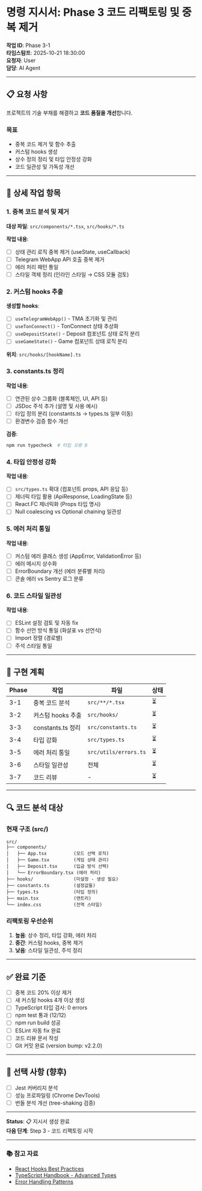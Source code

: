 # 명령 지시서: Phase 3 코드 리팩토링 및 중복 제거

**작업 ID**: Phase 3-1  
**타임스탐프**: 2025-10-21 18:30:00  
**요청자**: User  
**담당**: AI Agent

---

## 📋 요청 사항

프로젝트의 기술 부채를 해결하고 **코드 품질을 개선**합니다.

### 목표
- 중복 코드 제거 및 함수 추출
- 커스텀 hooks 생성
- 상수 정의 정리 및 타입 안정성 강화
- 코드 일관성 및 가독성 개선

---

## 🎯 상세 작업 항목

### 1. 중복 코드 분석 및 제거
**대상 파일**: `src/components/*.tsx`, `src/hooks/*.ts`

**작업 내용**:
- [ ] 상태 관리 로직 중복 제거 (useState, useCallback)
- [ ] Telegram WebApp API 호출 중복 제거
- [ ] 에러 처리 패턴 통일
- [ ] 스타일 객체 정리 (인라인 스타일 → CSS 모듈 검토)

### 2. 커스텀 hooks 추출
**생성할 hooks**:
- [ ] `useTelegramWebApp()` - TMA 초기화 및 관리
- [ ] `useTonConnect()` - TonConnect 상태 추상화
- [ ] `useDepositState()` - Deposit 컴포넌트 상태 로직 분리
- [ ] `useGameState()` - Game 컴포넌트 상태 로직 분리

**위치**: `src/hooks/[hookName].ts`

### 3. constants.ts 정리
**작업 내용**:
- [ ] 연관된 상수 그룹화 (블록체인, UI, API 등)
- [ ] JSDoc 주석 추가 (설명 및 사용 예시)
- [ ] 타입 정의 분리 (constants.ts → types.ts 일부 이동)
- [ ] 환경변수 검증 함수 개선

**검증**:
```bash
npm run typecheck  # 타입 오류 0
```

### 4. 타입 안정성 강화
**작업 내용**:
- [ ] `src/types.ts` 확대 (컴포넌트 props, API 응답 등)
- [ ] 제너릭 타입 활용 (ApiResponse<T>, LoadingState<T> 등)
- [ ] React.FC 제너릭화 (Props 타입 명시)
- [ ] Null coalescing vs Optional chaining 일관성

### 5. 에러 처리 통일
**작업 내용**:
- [ ] 커스텀 에러 클래스 생성 (AppError, ValidationError 등)
- [ ] 에러 메시지 상수화
- [ ] ErrorBoundary 개선 (에러 분류별 처리)
- [ ] 콘솔 에러 vs Sentry 로그 분류

### 6. 코드 스타일 일관성
**작업 내용**:
- [ ] ESLint 설정 검토 및 자동 fix
- [ ] 함수 선언 방식 통일 (화살표 vs 선언식)
- [ ] Import 정렬 (경로별)
- [ ] 주석 스타일 통일

---

## 📝 구현 계획

| Phase | 작업 | 파일 | 상태 |
|-------|------|------|------|
| 3-1 | 중복 코드 분석 | `src/**/*.tsx` | ⏳ |
| 3-2 | 커스텀 hooks 추출 | `src/hooks/` | ⏳ |
| 3-3 | constants.ts 정리 | `src/constants.ts` | ⏳ |
| 3-4 | 타입 강화 | `src/types.ts` | ⏳ |
| 3-5 | 에러 처리 통일 | `src/utils/errors.ts` | ⏳ |
| 3-6 | 스타일 일관성 | 전체 | ⏳ |
| 3-7 | 코드 리뷰 | - | ⏳ |

---

## 🔍 코드 분석 대상

### 현재 구조 (src/)
```
src/
├── components/
│   ├── App.tsx          (모드 선택 로직)
│   ├── Game.tsx         (게임 상태 관리)
│   ├── Deposit.tsx      (입금 방식 선택)
│   └── ErrorBoundary.tsx (에러 처리)
├── hooks/               (미설정 - 생성 필요)
├── constants.ts         (설정값들)
├── types.ts             (타입 정의)
├── main.tsx             (엔트리)
└── index.css            (전역 스타일)
```

### 리팩토링 우선순위
1. **높음**: 상수 정리, 타입 강화, 에러 처리
2. **중간**: 커스텀 hooks, 중복 제거
3. **낮음**: 스타일 일관성, 주석 정리

---

## ✅ 완료 기준

- [ ] 중복 코드 20% 이상 제거
- [ ] 새 커스텀 hooks 4개 이상 생성
- [ ] TypeScript 타입 검사: 0 errors
- [ ] npm test 통과 (12/12)
- [ ] npm run build 성공
- [ ] ESLint 자동 fix 완료
- [ ] 코드 리뷰 문서 작성
- [ ] Git 커밋 완료 (version bump: v2.2.0)

---

## 📌 선택 사항 (향후)

- [ ] Jest 커버리지 분석
- [ ] 성능 프로파일링 (Chrome DevTools)
- [ ] 번들 분석 개선 (tree-shaking 검증)

---

**Status**: 📋 지시서 생성 완료  
**다음 단계**: Step 3 - 코드 리팩토링 시작

---

### 📚 참고 자료

- [React Hooks Best Practices](https://react.dev/reference/react/hooks)
- [TypeScript Handbook - Advanced Types](https://www.typescriptlang.org/docs/handbook/2/types-from-types.html)
- [Error Handling Patterns](https://www.typescriptlang.org/docs/handbook/2/narrowing.html)
